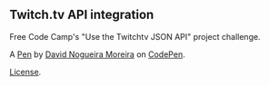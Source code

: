 Twitch.tv API integration
-------------------------
Free Code Camp's "Use the Twitchtv JSON API" project challenge.

A [Pen](https://codepen.io/David-Moreira/pen/WpdXad) by [David Nogueira Moreira](https://codepen.io/David-Moreira) on [CodePen](https://codepen.io).

[License](https://codepen.io/David-Moreira/pen/WpdXad/license).